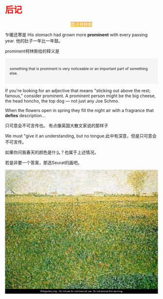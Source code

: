 <h1 style="color:red">后记<span style="color:rgb(123, 12, 0);"></span> </h1>

<p style="text-align:center"><span style="background: rgb(242, 187, 66);color:#fff; font-size: ">盘点柯林斯</span></p>

乍暖还寒是
His stomach had grown more <b>prominent</b> with every passing year. 
他的肚子一年比一年鼓。

prominent柯林斯给的释义是
<div style="text-align:left; background: whitesmoke;padding:15px;font-size:12px; border: 1px lightgrey">

something that is prominent is very noticeable or an important part of something else.

</div>

If you're looking for an adjective that means "sticking out above the rest; famous," consider prominent. A prominent person might be the big cheese, the head honcho, the top dog — not just any Joe Schmo.

When the flowers open in spring they fill the night air with a fragrance that <b>defies</b> description...

只可意会不可言传也。 有点像英国大散文家说的那样子

We must "give it an understanding, but no tongue.此中有深意，但是只可意会不可言传。

如果你问我春天的颜色是什么？也属于上述情况。 

若是非要一个答案，那选Seurat的画吧。 

<img src="./asset/40/Seurat.jpg" alt="魔鬼营榜单">
